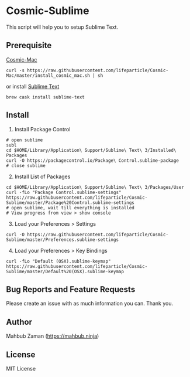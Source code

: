 # Cosmic-Sublime

This script will help you to setup Sublime Text.

## Prerequisite
[Cosmic-Mac](https://github.com/lifeparticle/Cosmic-Mac)
```
curl -s https://raw.githubusercontent.com/lifeparticle/Cosmic-Mac/master/install_cosmic_mac.sh | sh
```
or install [Sublime Text](https://www.sublimetext.com/)
```
brew cask install sublime-text
````

## Install

1. Install Package Control
```
# open sublime
subl
cd $HOME/Library/Application\ Support/Sublime\ Text\ 3/Installed\ Packages
curl -O https://packagecontrol.io/Package\ Control.sublime-package
# close sublime
```

2. Install List of Packages
```
cd $HOME/Library/Application\ Support/Sublime\ Text\ 3/Packages/User
curl -fLo "Package Control.sublime-settings" https://raw.githubusercontent.com/lifeparticle/Cosmic-Sublime/master/Package%20Control.sublime-settings
# open sublime, wait till everything is installed
# View progress from view > show console
```

3. Load your Preferences > Settings
```
curl -O https://raw.githubusercontent.com/lifeparticle/Cosmic-Sublime/master/Preferences.sublime-settings
```

4. Load your Preferences > Key Bindings
```
curl -fLo "Default (OSX).sublime-keymap" https://raw.githubusercontent.com/lifeparticle/Cosmic-Sublime/master/Default%20(OSX).sublime-keymap
```

## Bug Reports and Feature Requests
Please create an issue with as much information you can. Thank you.

## Author
Mahbub Zaman (https://mahbub.ninja)

## License
MIT License
